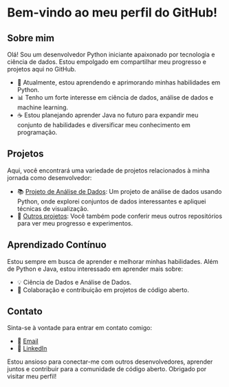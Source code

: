 # Bem-vindo ao meu perfil do GitHub!

## Sobre mim

Olá! Sou um desenvolvedor Python iniciante apaixonado por tecnologia e ciência de dados. Estou empolgado em compartilhar meu progresso e projetos aqui no GitHub.

- 🌱 Atualmente, estou aprendendo e aprimorando minhas habilidades em Python.
- 📊 Tenho um forte interesse em ciência de dados, análise de dados e machine learning.
- ☕ Estou planejando aprender Java no futuro para expandir meu conjunto de habilidades e diversificar meu conhecimento em programação.

## Projetos

Aqui, você encontrará uma variedade de projetos relacionados à minha jornada como desenvolvedor:

- 📚 [Projeto de Análise de Dados](link-para-o-repositorio): Um projeto de análise de dados usando Python, onde explorei conjuntos de dados interessantes e apliquei técnicas de visualização.
- 🔗 [Outros projetos](link-para-o-repositorio): Você também pode conferir meus outros repositórios para ver meu progresso e experimentos.

## Aprendizado Contínuo

Estou sempre em busca de aprender e melhorar minhas habilidades. Além de Python e Java, estou interessado em aprender mais sobre:

- 💡 Ciência de Dados e Análise de Dados.
- 🤝 Colaboração e contribuição em projetos de código aberto.

## Contato

Sinta-se à vontade para entrar em contato comigo:

- 📧 [Email](mailto:uilamesdev@gmail.com)
- 💼 [LinkedIn](https://www.linkedin.com/in/uilames-de-assis-89320818a/)

Estou ansioso para conectar-me com outros desenvolvedores, aprender juntos e contribuir para a comunidade de código aberto. Obrigado por visitar meu perfil!

